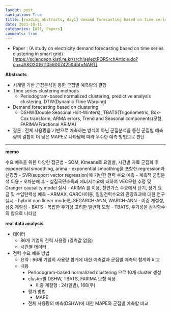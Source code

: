 ```yaml
---
layout: post
navigation: True
title: [reading abstracts, day1] demand forecasting based on time series clustering
date: 2021-10-11
categories: [All, Papers]
comments: true
---
```



- Paper : (A study on electricity demand forecasting based on time series clustering in smart grid)[https://scienceon.kisti.re.kr/srch/selectPORSrchArticle.do?cn=JAKO201611059007425&dbt=NART]
  
**Abstracts**
-  시계열 기반 군집분석을 통한 군집별 예측량의 결합 
- Time series clustering methods
	- Periodogram-based normalized clustering, predictive analysis clustering, DTW(Dynamic TIme Warping)
- Demand forecasting based on clustering 
	- DSHW(Double Seasonal Holt-Winters), TBATS(Trigonometric, Box-Cox transform, ARMA errors, Trend and Seasonal components)모형, FARIMA(Fractional ARIMA)
- 결론 : 전체 사용량을 기반으로 예측하는 방식이 아닌 군집분석을 통한 군집별 예측량의 결합이 더 낮은 MAPE로 나타남에 따라 우수한 예측 방법으로 판단
  
  
---
**memo**

수요 예측을 위한 다양한 접근법 
	- SOM, Kmeans로 요일별, 시간별 자료 군집화 후 exponential smoothing, arima 
	- exponential smoothing을 포함한 regression과 신경망
	- SVR(support vector regression)에 기반한 전력 수요 예측
	- 계측적 군집분석 이용
	- 오차분해 후 
	- 실질국민소득과 에너지수요에 대하여 VEC모형 추정 및 Granger causality model 실시
	- ARIMA 를 이용, 천연가스 수요에서 단기, 장기 요금 및 수입탄력성 예측 
	- ARMAX, GARCH이용,  일일전력수요와 관광효과에 대한 연구 실시 
	- hybrid non linear model인 SEGARCH-ANN, WARCH-ANN 
	- 이중 계절성, 삼중 계절성
	- BATS
		- 복잡한 주기성 고려한 일반화 모형 
		- TBATS, 주기성을 삼각함수의 합으로 나타냄
	
	
**real data analysis**
- 데이터
	- 86개 기업의 전력 사용량 (결측값 없음)
	- 시간별 데이터
- 전력 수요 예측 방법
	- 요약 : 86개 기업의 사용량 합계에 대한 예측값과 군집별 예측의 합계와 비교
	- 내용
		- Periodogram-based normalized clustering 으로 10개 cluster 생성
		- cluster별 DSHW, TBATS, FARIMA 모형 적용
			- 이중 계절형 : 24(일별), 168(주)
		- 평가 방법
			- MAPE
		- 전체 사용량의 예측(DSHW)에 대한 MAPE와 군집별 예측합 비교






